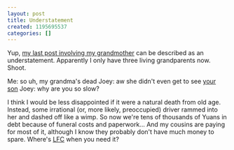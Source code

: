 ```yaml
---
layout: post
title: Understatement
created: 1195695537
categories: []
---
```

Yup, [my last post involving my grandmother](node/111) can be described as an understatement. Apparently I only have three living grandparents now. Shoot.

Me: so uh, my grandma's dead
Joey: aw she didn't even get to see [your son](node/103)
Joey: why are you so slow?

I think I would be less disappointed if it were a natural death from old age. Instead, some irrational (or, more likely, preoccupied) driver rammed into her and dashed off like a wimp. So now we're tens of thousands of Yuans in debt because of funeral costs and paperwork... And my cousins are paying for most of it, although I know they probably don't have much money to spare. Where's [LFC](http://finance.google.com/finance?q=lfc) when you need it?
